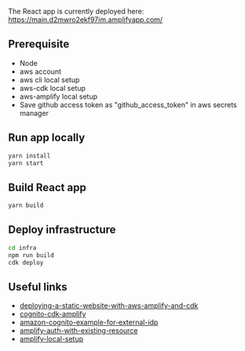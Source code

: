 
The React app is currently deployed here: https://main.d2mwro2ekf97im.amplifyapp.com/

## Prerequisite

- Node
- aws account
- aws cli local setup
- aws-cdk local setup
- aws-amplify local setup
- Save github access token as "github_access_token" in aws secrets manager

## Run app locally

```sh
yarn install
yarn start
```

## Build React app

```sh
yarn build
```

## Deploy infrastructure

```sh
cd infra
npm run build
cdk deploy
```

## Useful links

- [deploying-a-static-website-with-aws-amplify-and-cdk](https://aws.amazon.com/blogs/mobile/deploying-a-static-website-with-aws-amplify-and-cdk/)
- [cognito-cdk-amplify](https://github.com/drewword/https://github.com/drewword/cognito-cdk-amplify)
- [amazon-cognito-example-for-external-idp](https://github.com/aws-samples/amazon-cognito-example-for-external-idp)
- [amplify-auth-with-existing-resource](https://docs.amplify.aws/lib/auth/start/q/platform/js#re-use-existing-authentication-resource)
- [amplify-local-setup](https://docs.amplify.aws/cli/start/install#option-2-follow-the-instructions)